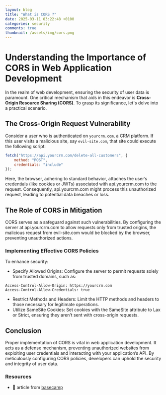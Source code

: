 ```yaml
---
layout: blog
title: "What is CORS ?"
date: 2025-03-11 03:22:48 +0100
categories: security
comments: true
thumbnail: /assets/img/cors.png
---
```


# Understanding the Importance of CORS in Web Application Development

In the realm of web development, ensuring the security of user data is paramount. One critical mechanism that aids in this endeavor is **Cross-Origin Resource Sharing (CORS)**. To grasp its significance, let's delve into a practical scenario.

## The Cross-Origin Request Vulnerability

Consider a user who is authenticated on `yourcrm.com`, a CRM platform. If this user visits a malicious site, say `evil-site.com`, that site could execute the following script:

```javascript
fetch("https://api.yourcrm.com/delete-all-customers", {
    method: "POST",
    credentials: "include"
});
```

Here, the browser, adhering to standard behavior, attaches the user’s credentials (like cookies or JWTs) associated with api.yourcrm.com to the request. Consequently, api.yourcrm.com might process this unauthorized request, leading to potential data breaches or loss.

## The Role of CORS in Mitigation

CORS serves as a safeguard against such vulnerabilities. By configuring the server at api.yourcrm.com to allow requests only from trusted origins, the malicious request from evil-site.com would be blocked by the browser, preventing unauthorized actions.

### Implementing Effective CORS Policies

To enhance security:
-	Specify Allowed Origins: Configure the server to permit requests solely from trusted domains, such as:
 ```http
Access-Control-Allow-Origin: https://yourcrm.com
Access-Control-Allow-Credentials: true
```

- Restrict Methods and Headers: Limit the HTTP methods and headers to those necessary for legitimate operations.
- Utilize SameSite Cookies: Set cookies with the SameSite attribute to Lax or Strict, ensuring they aren’t sent with cross-origin requests.

## Conclusion

Proper implementation of CORS is vital in web application development. It acts as a defense mechanism, preventing unauthorized websites from exploiting user credentials and interacting with your application’s API. By meticulously configuring CORS policies, developers can uphold the security and integrity of user data.

### Resources

- 📕 article from [basecamp](https://basecamp.com/shapeup/1.1-chapter-02#wireframes-are-too-concrete)
